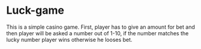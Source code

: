 # Luck-game
This is a simple casino game. First, player has to give an amount for bet and then player will be asked a number out of 1-10, if the number matches the lucky number player wins otherwise he looses bet.
